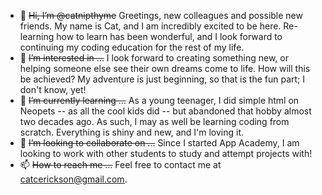 - 👋 <s>Hi, I’m @catnipthyme</s> Greetings, new colleagues and possible new friends. My name is Cat, and I am incredibly excited to be here. Re-learning how to learn has been wonderful, and I look forward to continuing my coding education for the rest of my life. 
- 👀 <s>I’m interested in ...</s> I look forward to creating something new, or helping someone else see their own dreams come to life. How will this be achieved? My adventure is just beginning, so that is the fun part; I don't know, yet!
- 🌱 <s>I’m currently learning ...</s> As a young teenager, I did simple html on Neopets -- as all the cool kids did -- but abandoned that hobby almost two decades ago. As such, I may as well be learning coding from scratch. Everything is shiny and new, and I'm loving it.
- 💞️ <s>I’m looking to collaborate on ...</s> Since I started App Academy, I am looking to work with other students to study and attempt projects with!
- 📫 <s>How to reach me ...</s> Feel free to contact me at catcerickson@gmail.com.

<!---
catnipthyme/catnipthyme is a ✨ special ✨ repository because its `README.md` (this file) appears on your GitHub profile.
You can click the Preview link to take a look at your changes.
--->
